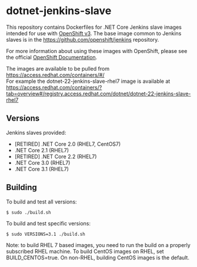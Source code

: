 # dotnet-jenkins-slave

This repository contains Dockerfiles for .NET Core Jenkins slave images intended for 
use with [OpenShift v3](https://github.com/openshift/origin). The base image common to Jenkins
slaves is in the https://github.com/openshift/jenkins repository.

For more information about using these images with OpenShift, please see the
official [OpenShift Documentation](https://docs.openshift.org/latest/using_images/other_images/jenkins.html).

The images are available to be pulled from https://access.redhat.com/containers/#/  
For example the dotnet-22-jenkins-slave-rhel7 image is available at 
https://access.redhat.com/containers/?tab=overview#/registry.access.redhat.com/dotnet/dotnet-22-jenkins-slave-rhel7

## Versions

Jenkins slaves provided:

- [RETIRED] .NET Core 2.0 (RHEL7, CentOS7)
- .NET Core 2.1 (RHEL7)
- [RETIRED] .NET Core 2.2 (RHEL7)
- .NET Core 3.0 (RHEL7)
- .NET Core 3.1 (RHEL7)

## Building

To build and test all versions:

```
$ sudo ./build.sh
```

To build and test specific versions:

```
$ sudo VERSIONS=3.1 ./build.sh
```

Note: to build RHEL 7 based images, you need to run the build on a
properly subscribed RHEL machine. To build CentOS images on RHEL, set
BUILD_CENTOS=true. On non-RHEL, building CentOS images is the default.
